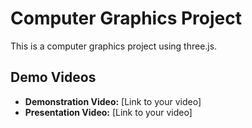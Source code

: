 # Computer Graphics Project

This is a computer graphics project using three.js.

## Demo Videos

*   **Demonstration Video:** [Link to your video]
*   **Presentation Video:** [Link to your video]
